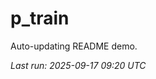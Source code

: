 # p_train

Auto-updating README demo.

<!--START_SECTION:status-->
_Last run: 2025-09-17 09:20 UTC_
<!--END_SECTION:status-->

































































































































































































































































































































































































































































































































































































































































